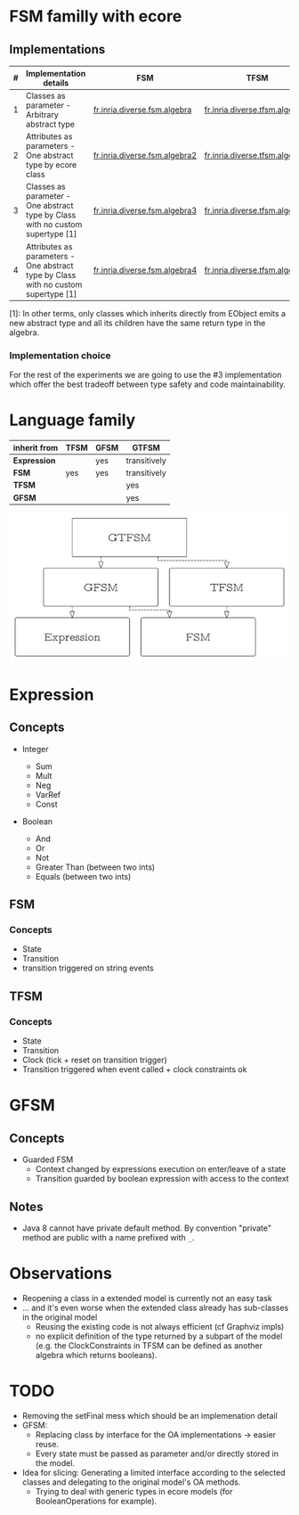 # FSM familly with ecore

## Implementations

| #    | Implementation details                   | FSM                                      | TFSM                                     |
| ---- | ---------------------------------------- | ---------------------------------------- | ---------------------------------------- |
| 1    | Classes as parameter - Arbitrary abstract type | [fr.inria.diverse.fsm.algebra](fr.inria.diverse.fsm.algebra) | [fr.inria.diverse.tfsm.algebra](fr.inria.diverse.tfsm.algebra) |
| 2    | Attributes as parameters - One abstract type by ecore class | [fr.inria.diverse.fsm.algebra2](fr.inria.diverse.fsm.algebra2) | [fr.inria.diverse.tfsm.algebra2](fr.inria.diverse.tfsm.algebra2) |
| 3    | Classes as parameter - One abstract type by Class with no custom supertype [1] | [fr.inria.diverse.fsm.algebra3](fr.inria.diverse.fsm.algebra3) | [fr.inria.diverse.tfsm.algebra3](fr.inria.diverse.tfsm.algebra3) |
| 4    | Attributes as parameters - One abstract type by Class with no custom supertype [1] | [fr.inria.diverse.fsm.algebra4](fr.inria.diverse.fsm.algebra4) | [fr.inria.diverse.tfsm.algebra4](fr.inria.diverse.tfsm.algebra4) |

[1]: In other terms, only classes which inherits directly from EObject emits a new abstract type and all its children have the same return type in the algebra.

### Implementation choice

For the rest of the experiments we are going to use the #3 implementation which offer the best tradeoff between type safety and code maintainability.

# Language family

| inherit from   | TFSM | GFSM | GTFSM        |
| -------------- | ---- | ---- | ------------ |
| **Expression** |      | yes  | transitively |
| **FSM**        | yes  | yes  | transitively |
| **TFSM**       |      |      | yes          |
| **GFSM**       |      |      | yes          |

![Object Algebra inheritance](./figures/oa-inheritance.svg)

# Expression

## Concepts

* Integer

  * Sum
  * Mult
  * Neg
  * VarRef
  * Const

* Boolean

  * And
  * Or
  * Not
  * Greater Than (between two ints)
  * Equals (between two ints)



## FSM

### Concepts

- State
- Transition
- transition triggered on string events

## TFSM

### Concepts

- State
- Transition
- Clock (tick + reset on transition trigger)
- Transition triggered when event called + clock constraints ok

# GFSM

## Concepts

- Guarded FSM
  - Context changed by expressions execution on enter/leave of a state
  - Transition guarded by boolean expression with access to the context

## Notes
-  Java 8 cannot have private default method. By convention "private" method are public with a name prefixed with `_`.

# Observations
*   Reopening a class in a extended model is currently not an easy task
*   ... and it's even worse when the extended class already has sub-classes in the original model
    * Reusing the existing code is not always efficient (cf Graphviz impls)
    * no explicit definition of the type returned by a subpart of the model (e.g. the ClockConstraints in TFSM can be defined as another algebra which returns booleans).

# TODO
* Removing the setFinal mess which should be an implemenation detail
* GFSM:
    * Replacing class by interface for the OA implementations -> easier reuse.
    * Every state must be passed as parameter and/or directly stored in the model.
* Idea for slicing: Generating a limited interface according to the selected classes and delegating to the original model's OA methods.
    * Trying to deal with generic types in ecore models (for BooleanOperations for example).
